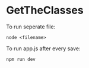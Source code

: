 # GetTheClasses
To run seperate file:
```
node <filename>
```

To run app.js after every save:
```
npm run dev
```


